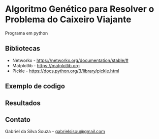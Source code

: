 # Algoritmo Genético para Resolver o Problema do Caixeiro Viajante
Programa em python
## Bibliotecas
* Networkx - https://networkx.org/documentation/stable/# <Br>
* Matplotlib - https://matplotlib.org <Br>
* Pickle - https://docs.python.org/3/library/pickle.html <Br>

## Exemplo de codigo

## Resultados

## Contato

Gabriel da Silva Souza - gabrielsisou@gmail.com

